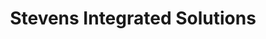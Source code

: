 ---
title: "Stevens Integrated Solutions"
url: /portland/stevens-integrated-solutions/
shop: Kopieren
---